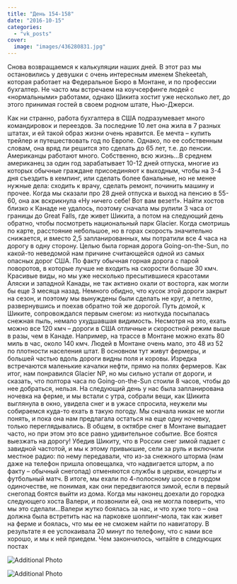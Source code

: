 ```yaml
---
title: "День 154-158"
date: "2016-10-15"
categories: 
  - "vk_posts"
cover:
  image: "images/436280831.jpg"
---
```


Снова возвращаемся к калькуляции наших дней. В этот раз мы остановились у девушки с очень интересным именем Shekeetah, которая работает на Федеральное Бюро в Монтане, и по профессии бухгалтер. Не часто мы встречаем на коучсерфинге людей с «нормальными» работами, однако Шикита хостит уже несколько лет, до этого принимая гостей в своем родном штате, Нью-Джерси.

<!--more-->

Как ни странно, работа бухгалтера в США подразумевает много командировок и переездов. За последние 10 лет она жила в 7 разных штатах, и ей такой образ жизни очень нравится. Ее мечта – купить трейлер и путешествовать год по Европе. Однако, по ее собственным словам, она вряд ли решится это сделать до 65 лет, т.е. до пенсии. Американцы работают много. Собственно, всю жизнь…В среднем американец за один год зарабатывает 10-12 дней отпуска, многие из которых обычные граждане присоединяют к выходным, чтобы на 3-4 дня съездить в кемпинг, или сделать более банальные, но не менее нужные дела: сходить к врачу, сделать ремонт, починить машину и прочее. Когда мы сказали про 28 дней отпуска и выход на пенсию в 55-60, она аж вскрикнула «Ну ничего себе! Вот вам везет!». Найти хостов близко к Канаде не удалось, поэтому сначала мы рулили 3 часа от границы до Great Falls, где живет Шикита, а потом на следующий день обратно, чтобы посмотреть национальный парк Glacier. Когда смотришь по карте, расстояние небольшое, но в горах скорость значительно снижается, и вместо 2,5 запланированных, мы потратили все 4 часа на дорогу в одну сторону. Целью была горная дорога Going-on-the-Sun, по какой-то неведомой нам причине считающейся одной из самых опасных дорог США. По факту обычная горная дорога с парой поворотов, в которые лучше не входить на скорости больше 30 кмч. Красивые виды, но мы уже несколько пресытившиеся красотами Аляски и западной Канады, не так активно охали от восторга, как могли бы еще 3 месяца назад. Немного обидно, что кусок этой дороги закрыт на сезон, и поэтому мы вынуждены были сделать не круг, а петлю, развернувшись и поехав обратно той же дорогой. Путь домой, к Шиките, сопровождался первым снегом: из ниоткуда посыпалась снежная пыль, немало ухудшавшая видимость. Несмотря на это, ехать можно все 120 кмч – дороги в США отличные и скоростной режим выше в разы, чем в Канаде. Например, на трассе в Монтане можно ехать 80 миль в час, около 140 кмч. Людей в Монтане очень мало, это 48 из 52 по плотности населения штат. В основном тут живут фермеры, и большей частью вдоль дороги видны поля и коровы. Изредка встречаются маленькие качалки нефти, прямо на полях фермеров. Как итог, нам понравился Glacier NP, но мы сильно устали от дороги, и сказать, что полтора часа по Going-on-the-Sun стоили 8 часов, чтобы до нее добраться, нельзя. На следующий день у нас была запланирована ночевка на ферме, и мы встали с утра, собрали вещи, как Шикита выглянула в окно, увидела снег и в ужасе спросила, неужели мы собираемся куда-то ехать в такую погоду. Мы сначала никак не могли понять, и пока она нам предлагала остаться на еще одну ночевку, только переглядывались. В общем, в октябре снег в Монтане выпадает часто, но при этом это все равно удивительное событие. Все боятся выезжать на дорогу! Убедив Шикиту, что в России снег зимой падает с завидной частотой, и мы к этому привыкшие, сели за руль и включили местное радио: по нему передавали, что из-за снежного шторма (нам даже на телефон пришла оповещалка, что надвигается шторм, а по факту – обычный снегопад) отменяются службы в церкви, концерты и футбольный матч. В итоге, мы ехали по 4-полосному шоссе в гордом одиночестве, не понимая, как они передвигаются зимой, если в первый снегопад боятся выйти из дома. Когда мы наконец доехали до городка следующего хоста Валери, и позвонили ей, она не могла поверить, что мы это сделали…Валери жутко боялась за нас, и что хуже того – она должна была встретить нас на парковке шоппинг-мола, так как живет на ферме и боялась, что мы ее не сможем найти по навигатору. В результате я ее успокаивала 20 минут по телефону, что с нами все хорошо, и мы к ней приедем. Чем закончилось, читайте в следующих постах

![Additional Photo](https://vodpop.ru/wp-content/uploads/2023/07/436280833.jpg)

![Additional Photo](https://vodpop.ru/wp-content/uploads/2023/07/436280835.jpg)

